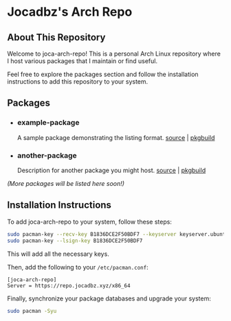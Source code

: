 # Jocadbz's Arch Repo

## About This Repository

Welcome to joca-arch-repo! This is a personal Arch Linux repository where I host various packages that I maintain or find useful.

Feel free to explore the packages section and follow the installation instructions to add this repository to your system.

## Packages

- ### example-package
  A sample package demonstrating the listing format.
  [source](#) | [pkgbuild](#)

- ### another-package
  Description for another package you might host.
  [source](#) | [pkgbuild](#)

*(More packages will be listed here soon!)*

## Installation Instructions

To add joca-arch-repo to your system, follow these steps:

```bash
sudo pacman-key --recv-key B1836DCE2F50BDF7 --keyserver keyserver.ubuntu.com
sudo pacman-key --lsign-key B1836DCE2F50BDF7
```
This will add all the necessary keys.

Then, add the following to your `/etc/pacman.conf`:

```
[joca-arch-repo]
Server = https://repo.jocadbz.xyz/x86_64
```

Finally, synchronize your package databases and upgrade your system:

```bash
sudo pacman -Syu
```
